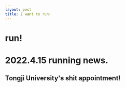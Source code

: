 ```yaml
---
layout: post
title: I want to run!
---
```

# run!
# 2022.4.15 running news.
## Tongji University's shit appointment! 
